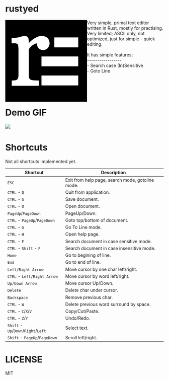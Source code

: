 # rustyed
<!-- <img src="assets/rustyed_icon64.png" style="float: left;margin-right: 10px;margin-bottom: 10px"> -->
<img align="left" style="width:260px" src="assets/rustyed_icon.png">
Very simple, primal text editor written in Rust, mostly for practising.<br>
Very limited; ASCII only, not optimized, just for simple - quick editing.<br><br>
It has simple features;<br>-----------------<br> - Search case (In)Sensitive<br> - Goto Line<br><br><br><br><br>

# Demo GIF

![](assets/rustyeddemo.gif)

# Shortcuts
Not all shortcuts implemented yet.

| Shortcut                             | Description                                      |
| ------------------------------------ | ------------------------------------------------ |
| `ESC`                                | Exit from help page, search mode, gotoline mode. |
| `CTRL` - `Q`                         | Quit from application.                           |
| `CTRL` - `S`                         | Save document.                                   |
| `CTRL` - `O`                         | Open document.                                   |
| `PageUp`/`PageDown`                  | PageUp/Down.                                     |
| `CTRL` - `PageUp`/`PageDown`         | Goto top/bottom of document.                     |
| `CTRL` - `G`                         | Go To Line mode.                                 |
| `CTRL` - `H`                         | Open help page.                                  |
| `CTRL` - `F`                         | Search document in case sensitive mode.          |
| `CTRL` - `Shift` - `F`               | Search document in case insensitive mode.        |
| `Home`                               | Go to begining of line.                          |
| `End`                                | Go to end of line.                               |
| `Left/Right Arrow`                   | Move cursor by one char left/right.              |
| `CTRL` - `Left/Right Arrow`          | Move cursor by word left/right.                  |
| `Up/Down Arrow`                      | Move cursor Up/Down.                             |
| `Delete`                             | Delete char under cursor.                        |
| `Backspace`                          | Remove previous char.                            |
| `CTRL` - `W`                         | Delete previous word surround by space.          |
| `CTRL` - `C`/`X`/`V`                 | Copy/Cut/Paste.                                  |
| `CTRL` - `Z`/`Y`                     | Undo/Redo.                                       |
| `Shift` - `Up`/`Down`/`Right`/`Left` | Select text.                                     |
| `Shift` - `PageUp`/`PageDown`        | Scroll left/right.                               |

# LICENSE
MIT
